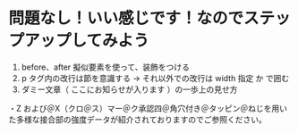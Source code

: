# 問題なし！いい感じです！なのでステップアップしてみよう

1. before、after 擬似要素を使って、装飾をつける
2. p タグ内の改行は節を意識する → それ以外での改行は width 指定 か <span> で囲む
3. ダミー文章（ ここにお知らせが入ります ）の一歩上の見せ方

・Z および＠X（クロ＠ス）マー＠ク承認四＠角穴付き＠タッピン＠ねじを用いた多様な接合部の強度データが紹介されておりますのでご参照ください。
